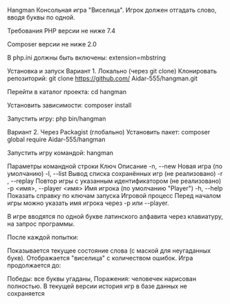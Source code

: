 Hangman
Консольная игра "Виселица". Игрок должен отгадать слово, вводя буквы по одной.

Требования
PHP версии не ниже 7.4

Composer версии не ниже 2.0

В php.ini должны быть включены: extension=mbstring

Установка и запуск
Вариант 1. Локально (через git clone)
Клонировать репозиторий: git clone https://github.com/ Aidar-555/hangman.git

Перейти в каталог проекта: cd hangman

Установить зависимости: composer install

Запустить игру: php bin/hangman

Вариант 2. Через Packagist (глобально)
Установить пакет: composer global require Aidar-555/hangman

Запустить игру командой: hangman

Параметры командной строки
Ключ	Описание
-n, --new	Новая игра (по умолчанию)
-l, --list	Вывод списка сохранённых игр (не реализовано)
-r <id>, --replay <id>	Повтор игры с указанным идентификатором (не реализовано)
-p <имя>, --player <имя>	Имя игрока (по умолчанию "Player")
-h, --help	Показать справку по ключам запуска
Игровой процесс
Перед началом игры можно указать имя игрока через -p или --player.

В игре вводятся по одной букве латинского алфавита через клавиатуру, на запрос программы.

После каждой попытки:

Показывается текущее состояние слова (с маской для неугаданных букв).
Отображается "виселица" с количеством ошибок.
Игра продолжается до:

Победы: все буквы угаданы,
Поражения: человечек нарисован полностью.
В текущей версии история игр в базе данных не сохраняется
